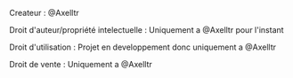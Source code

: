 Createur : @Axelltr

Droit d'auteur/propriété intelectuelle : Uniquement a @Axelltr pour l'instant

Droit d'utilisation : Projet en developpement donc uniquement a @Axelltr

Droit de vente : Uniquement a @Axelltr

